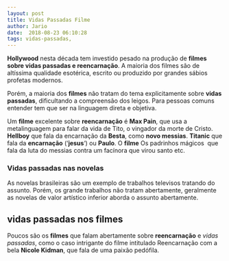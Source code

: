 ```yaml
---
layout: post
title: Vidas Passadas Filme
author: Jario
date:  2018-08-23 06:10:28
tags: vidas-passadas,
---
```

**Hollywood** nesta década tem investido pesado na produção de **filmes sobre vidas passadas e reencarnação**. A maioria dos filmes são de altíssima qualidade esotérica, escrito ou produzido por grandes sábios profetas modernos.   

Porém, a maioria dos **filmes** não tratam do tema explicitamente sobre **vidas passadas**, dificultando a compreensão dos leigos. Para pessoas comuns entender tem que ser na linguagem direta e objetiva.

Um **filme** excelente sobre **reencarnação** é **Max Pain**, que usa a metalinguagem para falar da vida de Tito, o vingador da morte de Cristo. **Hellboy** que fala da encarnação da **Besta**, como **novo messias**. **Titanic** que fala da **encarnação** (&#8216;**jesus**&#8216;) ou **Paulo**. O **filme** Os padrinhos mágicos  que fala da luta do messias contra um facínora que virou santo etc.

### Vidas passadas nas novelas

As novelas brasileiras são um exemplo de trabalhos televisos tratando do assunto. Porém, os grande trabalhos não tratam abertamente, geralmente as novelas de valor artístico inferior aborda o assunto abertamente.


## vidas passadas nos filmes

Poucos são os **filmes** que falam abertamente sobre **reencarnação** e _vidas passadas_, como o caso intrigante do filme intitulado Reencarnação com a bela **Nicole Kidman**, que fala de uma paixão pedófila.
